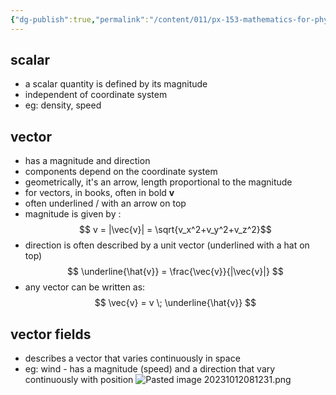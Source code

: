 ```yaml
---
{"dg-publish":true,"permalink":"/content/011/px-153-mathematics-for-physicists/term-1/px-153-a-vectors/px-153-a1-notation-and-geometrical-representation/","created":"2024-11-25T10:50:32.000+00:00","updated":"2024-11-26T19:34:25.880+00:00"}
---
```


## scalar
- a scalar quantity is defined by its magnitude
- independent of coordinate system
- eg: density, speed
## vector
- has a magnitude and direction
- components depend on the coordinate system
- geometrically, it's an arrow, length proportional to the magnitude
- for vectors, in books, often in bold **v**
- often underlined / with an arrow on top
- magnitude is given by : 
$$ v = |\vec{v}| = \sqrt{v_x^2+v_y^2+v_z^2}$$
- direction is often described by a unit vector (underlined with a hat on top) 
$$ \underline{\hat{v}} = \frac{\vec{v}}{|\vec{v}|} $$
- any vector can be written as: 
$$ \vec{v} = v \; \underline{\hat{v}}  $$
## vector fields
- describes a vector that varies continuously in space
- eg: wind - has a magnitude (speed) and a direction that vary continuously with position
![Pasted image 20231012081231.png](/img/user/pics/Pasted%20image%2020231012081231.png)
